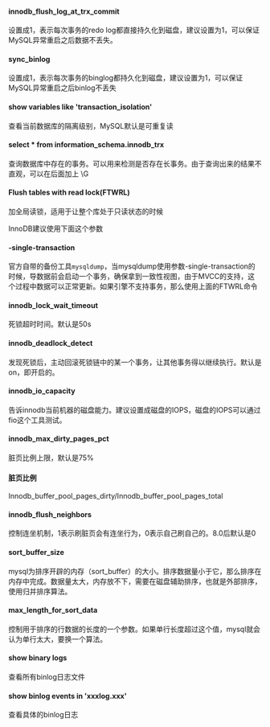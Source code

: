 #### innodb_flush_log_at_trx_commit

设置成1，表示每次事务的redo log都直接持久化到磁盘，建议设置为1，可以保证MySQL异常重启之后数据不丢失。

#### sync_binlog

设置成1，表示每次事务的binglog都持久化到磁盘，建议设置为1，可以保证MySQL异常重启之后binlog不丢失

#### show variables like 'transaction_isolation'

查看当前数据库的隔离级别，MySQL默认是可重复读

#### select * from information_schema.innodb_trx

查询数据库中存在的事务。可以用来检测是否存在长事务。由于查询出来的结果不直观，可以在后面加上 \G

#### Flush tables with read lock(FTWRL)

加全局读锁，适用于让整个库处于只读状态的时候

InnoDB建议使用下面这个参数

#### -single-transaction

官方自带的备份工具`mysqldump`，当mysqldump使用参数-single-transaction的时候，导数据前会启动一个事务，确保拿到一致性视图，由于MVCC的支持，这个过程中数据可以正常更新。如果引擎不支持事务，那么使用上面的FTWRL命令

#### innodb_lock_wait_timeout

死锁超时时间。默认是50s

#### innodb_deadlock_detect

发现死锁后，主动回滚死锁链中的某一个事务，让其他事务得以继续执行。默认是on，即开启的。

#### innodb_io_capacity

告诉innodb当前机器的磁盘能力。建议设置成磁盘的IOPS，磁盘的IOPS可以通过fio这个工具测试。

#### innodb_max_dirty_pages_pct

脏页比例上限，默认是75%

#### 脏页比例

Innodb_buffer_pool_pages_dirty/Innodb_buffer_pool_pages_total

#### innodb_flush_neighbors

控制连坐机制，1表示刷脏页会有连坐行为，0表示自己刷自己的。8.0后默认是0

#### sort_buffer_size

mysql为排序开辟的内存（sort_buffer）的大小。排序数据量小于它，那么排序在内存中完成。数据量太大，内存放不下，需要在磁盘辅助排序，也就是外部排序，使用归并排序算法。

#### max_length_for_sort_data

控制用于排序的行数据的长度的一个参数。如果单行长度超过这个值，mysql就会认为单行太大，要换一个算法。

#### show binary logs

查看所有binlog日志文件

#### show binlog events in 'xxxlog.xxx'

查看具体的binlog日志